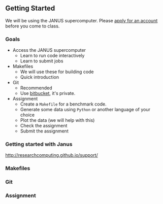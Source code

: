 ## Getting Started

We will be using the JANUS supercomputer.
Please [apply for an account](https://www.rc.colorado.edu/accountrequest) before you come to class.

### Goals

- Access the JANUS supercomputer
  - Learn to run code interactively
  - Learn to submit jobs
- Makefiles
  - We will use these for building code
  - Quick introduction
- Git
  - Recommended
  - Use [bitbucket](https://bitbucket.org/), it's private.
- Assignment
  - Create a `Makefile` for a benchmark code.
  - Generate some data using `Python` or another language of your choice
  - Plot the data (we will help with this)
  - Check the assignment 
  - Submit the assignment

### Getting started with Janus

http://researchcomputing.github.io/support/

### Makefiles

### Git

### Assignment



